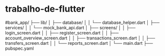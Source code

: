 # trabalho-de-flutter

#bank_app/
├── lib/
│   ├── database/
│   │   └── database_helper.dart
│   ├── services/
│   │   └── mock_bank_api.dart
│   ├── screens/
│   │   ├── login_screen.dart
│   │   ├── register_screen.dart
│   │   ├── account_overview_screen.dart
│   │   ├── transactions_screen.dart
│   │   ├── transfers_screen.dart
│   │   └── reports_screen.dart
│   └── main.dart
├── pubspec.yaml
